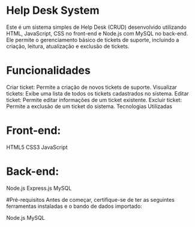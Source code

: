 # Help Desk System
Este é um sistema simples de Help Desk (CRUD) desenvolvido utilizando HTML, JavaScript, CSS no front-end e Node.js com MySQL no back-end. Ele permite o gerenciamento básico de tickets de suporte, incluindo a criação, leitura, atualização e exclusão de tickets.

# Funcionalidades
Criar ticket: Permite a criação de novos tickets de suporte.
Visualizar tickets: Exibe uma lista de todos os tickets cadastrados no sistema.
Editar ticket: Permite editar informações de um ticket existente.
Excluir ticket: Permite a exclusão de um ticket do sistema.
Tecnologias Utilizadas

# Front-end:

HTML5
CSS3
JavaScript

# Back-end:

Node.js
Express.js
MySQL

#Pré-requisitos
Antes de começar, certifique-se de ter as seguintes ferramentas instaladas e o bando de dados importado:

Node.js
MySQL
